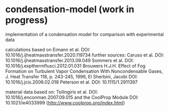 # condensation-model (work in progress)
implementation of a condensation model for comparison with experimental data

calculations based on 
Eimann et al. DOI: 10.1016/j.ijheatmasstransfer.2020.119734
further sources: 
Caruso et al. DOI: 10.1016/j.ijheatmasstransfer.2013.09.049
Sommers et al. DOI: 10.1016/j.expthermflusci.2012.01.031
Brouwers H.J.H. Effect of Fog Formation on Turbulent Vapor Condensation With Noncondensable Gases, J. Heat Transfer 118, p. 243-245, 1996, 
El Sherbini, Jacobi DOI: 10.1016/j.jcis.2006.02.018
Peterson et al. DOI: 10.1115/1.2911397

material data based on:
Tsilingiris et al. DOI: 10.1016/j.enconman.2007.09.015
and the CoolProp Module DOI: 10.1021/ie4033999 (http://www.coolprop.org/index.html)
